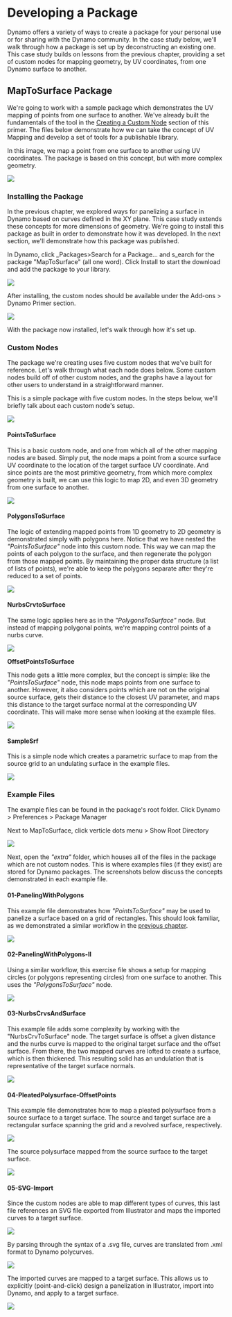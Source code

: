 # Developing a Package

Dynamo offers a variety of ways to create a package for your personal use or for sharing with the Dynamo community. In the case study below, we'll walk through how a package is set up by deconstructing an existing one. This case study builds on lessons from the previous chapter, providing a set of custom nodes for mapping geometry, by UV coordinates, from one Dynamo surface to another.

## MapToSurface Package

We're going to work with a sample package which demonstrates the UV mapping of points from one surface to another. We've already built the fundamentals of the tool in the [Creating a Custom Node](../10\_custom-nodes/10-2\_creating.md) section of this primer. The files below demonstrate how we can take the concept of UV Mapping and develop a set of tools for a publishable library.

In this image, we map a point from one surface to another using UV coordinates. The package is based on this concept, but with more complex geometry.

![](../../.gitbook/assets/uvMap.jpg)

### Installing the Package&#x20;

In the previous chapter, we explored ways for panelizing a surface in Dynamo based on curves defined in the XY plane. This case study extends these concepts for more dimensions of geometry. We're going to install this package as built in order to demonstrate how it was developed. In the next section, we'll demonstrate how this package was published.

In Dynamo, click _Packages>Search for a Package... and s_earch for the package "MapToSurface" (all one word). Click Install to start the download and add the package to your library.

![](<../../.gitbook/assets/develop package - install package 01.jpg>)

After installing, the custom nodes should be available under the Add-ons > Dynamo Primer section.&#x20;

![](<../../.gitbook/assets/develop package - install package 02.jpg>)



With the package now installed, let's walk through how it's set up.

### Custom Nodes&#x20;

The package we're creating uses five custom nodes that we've built for reference. Let's walk through what each node does below. Some custom nodes build off of other custom nodes, and the graphs have a layout for other users to understand in a straightforward manner.

This is a simple package with five custom nodes. In the steps below, we'll briefly talk about each custom node's setup.

![](<../../.gitbook/assets/develop package - custom nodes 01.jpg>)

#### **PointsToSurface**

This is a basic custom node, and one from which all of the other mapping nodes are based. Simply put, the node maps a point from a source surface UV coordinate to the location of the target surface UV coordinate. And since points are the most primitive geometry, from which more complex geometry is built, we can use this logic to map 2D, and even 3D geometry from one surface to another.

![](<../../.gitbook/assets/develop package -pointToSurface.jpg>)

#### **PolygonsToSurface**

The logic of extending mapped points from 1D geometry to 2D geometry is demonstrated simply with polygons here. Notice that we have nested the _"PointsToSurface"_ node into this custom node. This way we can map the points of each polygon to the surface, and then regenerate the polygon from those mapped points. By maintaining the proper data structure (a list of lists of points), we're able to keep the polygons separate after they're reduced to a set of points.

![](<../../.gitbook/assets/develop package -polygonsToSurface.jpg>)

#### **NurbsCrvtoSurface**

The same logic applies here as in the _"PolygonsToSurface"_ node. But instead of mapping polygonal points, we're mapping control points of a nurbs curve.

![](<../../.gitbook/assets/develop package -nurbsCrvtoSurface.jpg>)

**OffsetPointsToSurface**

This node gets a little more complex, but the concept is simple: like the _"PointsToSurface"_ node, this node maps points from one surface to another. However, it also considers points which are not on the original source surface, gets their distance to the closest UV parameter, and maps this distance to the target surface normal at the corresponding UV coordinate. This will make more sense when looking at the example files.

![](<../../.gitbook/assets/develop package -OffsetPointsToSurface.jpg>)

#### **SampleSrf**

This is a simple node which creates a parametric surface to map from the source grid to an undulating surface in the example files.

![](<../../.gitbook/assets/develop package -sampleSrf.jpg>)

### Example Files&#x20;

The example files can be found in the package's root folder. Click Dynamo > Preferences > Package Manager&#x20;

Next to MapToSurface, click verticle dots menu > Show Root Directory

![](<../../.gitbook/assets/develop package - example files 01.jpg>)

Next, open the _"extra"_ folder, which houses all of the files in the package which are not custom nodes. This is where examples files (if they exist) are stored for Dynamo packages. The screenshots below discuss the concepts demonstrated in each example file.

#### **01-PanelingWithPolygons**

This example file demonstrates how _"PointsToSurface"_ may be used to panelize a surface based on a grid of rectangles. This should look familiar, as we demonstrated a similar workflow in the [previous chapter](../10\_custom-nodes/10-2\_creating.md).

![](<../../.gitbook/assets/develop package -sample file 01.jpg>)

#### **02-PanelingWithPolygons-II**

Using a similar workflow, this exercise file shows a setup for mapping circles (or polygons representing circles) from one surface to another. This uses the _"PolygonsToSurface"_ node.

![](<../../.gitbook/assets/develop package -sample file 02.jpg>)

#### **03-NurbsCrvsAndSurface**

This example file adds some complexity by working with the "NurbsCrvToSurface" node. The target surface is offset a given distance and the nurbs curve is mapped to the original target surface and the offset surface. From there, the two mapped curves are lofted to create a surface, which is then thickened. This resulting solid has an undulation that is representative of the target surface normals.

![](<../../.gitbook/assets/develop package -sample file 03.jpg>)

#### **04-PleatedPolysurface-OffsetPoints**

This example file demonstrates how to map a pleated polysurface from a source surface to a target surface. The source and target surface are a rectangular surface spanning the grid and a revolved surface, respectively.

![](<../../.gitbook/assets/develop package -sample file 04a.jpg>)

The source polysurface mapped from the source surface to the target surface.

![](<../../.gitbook/assets/develop package -sample file 04b.jpg>)

#### **05-SVG-Import**

Since the custom nodes are able to map different types of curves, this last file references an SVG file exported from Illustrator and maps the imported curves to a target surface.

![](<../../.gitbook/assets/develop package -sample file 05a.jpg>)

By parsing through the syntax of a .svg file, curves are translated from .xml format to Dynamo polycurves.

![](<../../.gitbook/assets/develop package -sample file 05b.jpg>)

The imported curves are mapped to a target surface. This allows us to explicitly (point-and-click) design a panelization in Illustrator, import into Dynamo, and apply to a target surface.

![](<../../.gitbook/assets/develop package -sample file 05c.jpg>)
